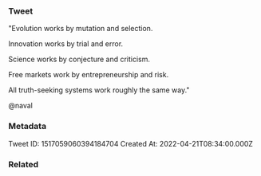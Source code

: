 ### Tweet
"Evolution works by mutation and selection. 

Innovation works by trial and error.

Science works by conjecture and criticism. 

Free markets work by entrepreneurship and risk.

All truth-seeking systems work roughly the same way."

@naval

### Metadata
Tweet ID: 1517059060394184704
Created At: 2022-04-21T08:34:00.000Z

### Related

